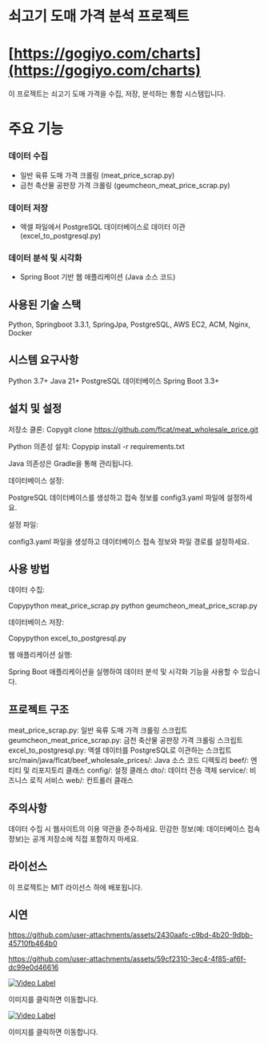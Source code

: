 # 쇠고기 도매 가격 분석 프로젝트
# [https://gogiyo.com/charts](https://gogiyo.com/charts)

이 프로젝트는 쇠고기 도매 가격을 수집, 저장, 분석하는 통합 시스템입니다.

# 주요 기능

### 데이터 수집
- 일반 육류 도매 가격 크롤링 (meat_price_scrap.py)
- 금천 축산물 공판장 가격 크롤링 (geumcheon_meat_price_scrap.py)


### 데이터 저장
- 엑셀 파일에서 PostgreSQL 데이터베이스로 데이터 이관 (excel_to_postgresql.py)


### 데이터 분석 및 시각화
- Spring Boot 기반 웹 애플리케이션 (Java 소스 코드)


## 사용된 기술 스택
Python, Springboot 3.3.1, SpringJpa, PostgreSQL, AWS EC2, ACM, Nginx, Docker

## 시스템 요구사항

Python 3.7+
Java 21+
PostgreSQL 데이터베이스
Spring Boot 3.3+

## 설치 및 설정

저장소 클론:
  Copygit clone https://github.com/flcat/meat_wholesale_price.git

Python 의존성 설치:
  Copypip install -r requirements.txt
  
  Java 의존성은 Gradle을 통해 관리됩니다.


데이터베이스 설정:

  PostgreSQL 데이터베이스를 생성하고 접속 정보를 config3.yaml 파일에 설정하세요.


설정 파일:
  
  config3.yaml 파일을 생성하고 데이터베이스 접속 정보와 파일 경로를 설정하세요.



## 사용 방법

데이터 수집:

  Copypython meat_price_scrap.py
  python geumcheon_meat_price_scrap.py

데이터베이스 저장:

  Copypython excel_to_postgresql.py

웹 애플리케이션 실행:

  Spring Boot 애플리케이션을 실행하여 데이터 분석 및 시각화 기능을 사용할 수 있습니다.


## 프로젝트 구조

meat_price_scrap.py: 일반 육류 도매 가격 크롤링 스크립트
geumcheon_meat_price_scrap.py: 금천 축산물 공판장 가격 크롤링 스크립트
excel_to_postgresql.py: 엑셀 데이터를 PostgreSQL로 이관하는 스크립트
src/main/java/flcat/beef_wholesale_prices/: Java 소스 코드 디렉토리
beef/: 엔티티 및 리포지토리 클래스
config/: 설정 클래스
dto/: 데이터 전송 객체
service/: 비즈니스 로직 서비스
web/: 컨트롤러 클래스



## 주의사항

데이터 수집 시 웹사이트의 이용 약관을 준수하세요.
민감한 정보(예: 데이터베이스 접속 정보)는 공개 저장소에 직접 포함하지 마세요.

## 라이선스
이 프로젝트는 MIT 라이선스 하에 배포됩니다.
## 시연

https://github.com/user-attachments/assets/2430aafc-c9bd-4b20-9dbb-45710fb464b0

https://github.com/user-attachments/assets/59cf2310-3ec4-4f85-af6f-dc99e0d46616

[![Video Label](http://img.youtube.com/vi/V_oPJjiNjWc/0.jpg)](https://youtu.be/V_oPJjiNjWc)

이미지를 클릭하면 이동합니다.


[![Video Label](http://img.youtube.com/vi/QPOjjdn4uws/0.jpg)](https://youtu.be/QPOjjdn4uws)

이미지를 클릭하면 이동합니다.
